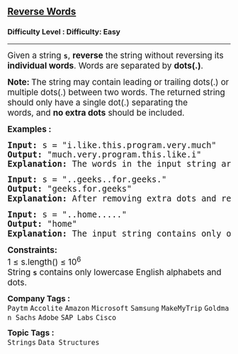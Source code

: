 <h2><a href="https://www.geeksforgeeks.org/problems/reverse-words-in-a-given-string5459/1?page=1&category=Arrays,Strings,Linked%20List,Stack,Queue&difficulty=Easy&status=unsolved&sortBy=submissions">Reverse Words</a></h2><h3>Difficulty Level : Difficulty: Easy</h3><hr><div class="problems_problem_content__Xm_eO"><p><span style="font-size: 14pt;"><span style="font-size: 14pt;">Given a string </span><strong style="font-size: 14pt;"><code>s</code></strong><span style="font-size: 14pt;">, </span><strong style="font-size: 14pt;">reverse</strong><span style="font-size: 14pt;"> the string without reversing its </span><strong style="font-size: 14pt;">individual words</strong><span style="font-size: 14pt;">. Words are separated by </span><span style="font-size: 18.6667px;"><strong>dots(.)</strong></span><span style="font-size: 14pt;">.</span></span></p>
<p><span style="font-size: 14pt;"><strong style="font-size: 14pt;">Note: </strong><span style="font-size: 14pt;">The string</span><span style="font-size: 18.6667px;"> may contain leading or trailing dots(.) or multiple dots(.) between two words. The returned string should only have a single dot(.) separating the words,</span><span style="font-size: 14pt;">&nbsp;and </span><strong style="font-size: 14pt;">no extra&nbsp;</strong><span style="font-size: 18.6667px;"><strong>dots</strong></span><span style="font-size: 14pt;"> should be included.</span></span></p>
<p><span style="font-size: 14pt;"><strong>Examples :</strong></span></p>
<pre><span style="font-size: 14pt;"><strong>Input: </strong>s = "i.like.this.program.very.much"<br><strong>Output: </strong>"much.very.program.this.like.i"<strong>
Explanation: </strong></span><span style="font-size: 18.6667px;">The words in the input string are reversed while maintaining the dots as separators, resulting in "much.very.program.this.like.i".</span></pre>
<pre><span style="font-size: 14pt;"><strong>Input: </strong>s = "..geeks..for.geeks."
<strong>Output: </strong>"geeks.for.geeks"<strong>
Explanation: </strong>After removing extra dots and reversing the whole string, the input string becomes <code>"geeks.for.geeks"</code><span style="font-family: -apple-system, BlinkMacSystemFont, 'Segoe UI', Roboto, Oxygen, Ubuntu, Cantarell, 'Open Sans', 'Helvetica Neue', sans-serif;">.</span></span></pre>
<pre><span style="font-size: 14pt;"><strong>Input: </strong>s = "..home....."
<strong>Output: </strong>"home"<strong>
Explanation: </strong>The input string contains only one word with extra dots around it. After removing the extra dots, the output is <code>"home"</code><span style="font-family: -apple-system, BlinkMacSystemFont, 'Segoe UI', Roboto, Oxygen, Ubuntu, Cantarell, 'Open Sans', 'Helvetica Neue', sans-serif;">.</span></span></pre>
<p><span style="font-size: 14pt;"><strong>Constraints:</strong><br>1 ≤ s.length() ≤ 10<sup>6<br></sup>String <strong><code>s</code></strong> contains only lowercase English alphabets and dots.</span></p></div><p><span style=font-size:18px><strong>Company Tags : </strong><br><code>Paytm</code>&nbsp;<code>Accolite</code>&nbsp;<code>Amazon</code>&nbsp;<code>Microsoft</code>&nbsp;<code>Samsung</code>&nbsp;<code>MakeMyTrip</code>&nbsp;<code>Goldman Sachs</code>&nbsp;<code>Adobe</code>&nbsp;<code>SAP Labs</code>&nbsp;<code>Cisco</code>&nbsp;<br><p><span style=font-size:18px><strong>Topic Tags : </strong><br><code>Strings</code>&nbsp;<code>Data Structures</code>&nbsp;